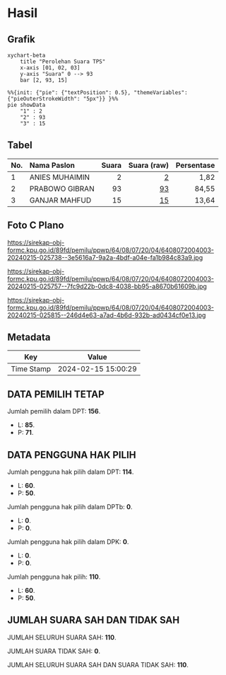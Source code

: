 # Hasil

## Grafik

```mermaid
xychart-beta
    title "Perolehan Suara TPS"
    x-axis [01, 02, 03]
    y-axis "Suara" 0 --> 93
    bar [2, 93, 15]
```

```mermaid
%%{init: {"pie": {"textPosition": 0.5}, "themeVariables": {"pieOuterStrokeWidth": "5px"}} }%%
pie showData
    "1" : 2
    "2" : 93
    "3" : 15
```

## Tabel

| No. | Nama Paslon    | Suara | Suara (raw) | Persentase |
|:--- |:-------------- | -----:| -----------:| ----------:|
| 1   | ANIES MUHAIMIN | 2     | [2][p-1]    | 1,82       |
| 2   | PRABOWO GIBRAN | 93    | [93][p-2]   | 84,55      |
| 3   | GANJAR MAHFUD  | 15    | [15][p-3]   | 13,64      |


[p-1]: https://github.com/gigit-pemilu/pemilu-2024-64-kalimantan-timur/blob/main/pilpres/hitung-suara/sub/64-kalimantan-timur/sub/08-kutai-timur/sub/07-telen/sub/2004-long-segar/sub/003-tps/sub/paslon-1.txt
[p-2]: https://github.com/gigit-pemilu/pemilu-2024-64-kalimantan-timur/blob/main/pilpres/hitung-suara/sub/64-kalimantan-timur/sub/08-kutai-timur/sub/07-telen/sub/2004-long-segar/sub/003-tps/sub/paslon-2.txt
[p-3]: https://github.com/gigit-pemilu/pemilu-2024-64-kalimantan-timur/blob/main/pilpres/hitung-suara/sub/64-kalimantan-timur/sub/08-kutai-timur/sub/07-telen/sub/2004-long-segar/sub/003-tps/sub/paslon-3.txt

## Foto C Plano

https://sirekap-obj-formc.kpu.go.id/89fd/pemilu/ppwp/64/08/07/20/04/6408072004003-20240215-025738--3e5616a7-9a2a-4bdf-a04e-fa1b984c83a9.jpg

https://sirekap-obj-formc.kpu.go.id/89fd/pemilu/ppwp/64/08/07/20/04/6408072004003-20240215-025757--7fc9d22b-0dc8-4038-bb95-a8670b61609b.jpg

https://sirekap-obj-formc.kpu.go.id/89fd/pemilu/ppwp/64/08/07/20/04/6408072004003-20240215-025815--246d4e63-a7ad-4b6d-932b-ad0434cf0e13.jpg


## Metadata

| Key        | Value               |
| ---------- | ------------------- |
| Time Stamp | 2024-02-15 15:00:29 |


## DATA PEMILIH TETAP

Jumlah pemilih dalam DPT: **156**.
 * L: **85**.
 * P: **71**.

## DATA PENGGUNA HAK PILIH

Jumlah pengguna hak pilih dalam DPT: **114**.
 * L: **60**.
 * P: **50**.

Jumlah pengguna hak pilih dalam DPTb: **0**.
 * L: **0**.
 * P: **0**.

Jumlah pengguna hak pilih dalam DPK: **0**.
 * L: **0**.
 * P: **0**.

Jumlah pengguna hak pilih: **110**.
 * L: **60**.
 * P: **50**.

## JUMLAH SUARA SAH DAN TIDAK SAH

JUMLAH SELURUH SUARA SAH: **110**.

JUMLAH SUARA TIDAK SAH: **0**.

JUMLAH SELURUH SUARA SAH DAN SUARA TIDAK SAH: **110**.


